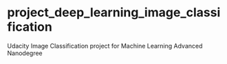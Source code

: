 # project_deep_learning_image_classification
Udacity Image Classification project for Machine Learning Advanced Nanodegree
